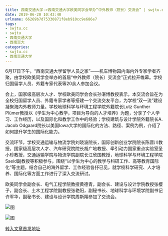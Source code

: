 ```yaml
---
title: 西南交通大学->西南交通大学欧美同学会举办“中外教师（院长）交流会” | swjtu.cc
date: 2019-06-20 10:43:40
urlname: 66269b7d75330871f8eb910cc9e686e7
tags: 
- swjtu.cc
- swjtu
- 西南交通大学
- 西南交大
categories:
- swjtu.cc
- 西南交通大学
---
```



6月17日下午，“西南交通大学留学人员之家”——机车博物园内海内外专家学者齐聚，由学校欧美同学会举办的首届“中外教师（院长）交流会”正式拉开帷幕。学校归国留学人员、外籍专家代表等20余人参加会议。

会上，国家级高层次人才、学校欧美同学会会长孙湛博教授表示，本交流会旨在为全校归国留学人员、外籍专家学者等搭建一个交流交友平台，为学校“双一流”建设凝聚海内外教师力量。学校地球科学与环境工程学院外籍院长Lutz Gunther Plümer教授以《学生为中心教学，项目为导向的人才培养》为题，分享了个人学习、工作经历，以及国际化和教学工作中的经验；学校建筑与设计学院外籍院长A. Jacob Odgaard院长以美国Iowa大学的国际化的方法、路径、案例为例，介绍了如何提升学生的国际化能力。

交流环节，学校交通运输与物流学院刘晓波院长，国际创新创业学院院长陈晋川教授，国家级高层次人才、汽车研究院院长胡广地教授、牵引动力国家重点实验室圣小珍教授，交通运输学院与物流学院副院长江欣国教授，地球科学与环境工程学院Saeid副教授等积极参与，围绕“以学生为中心的教学与科研工作、高等教育国际化”等主题，结合自己的海外留学、工作经验各抒已见，就学校科学研究、人才培养、国际化等方面工作进行了深入交流研讨。

欧美同学会副会长、电气工程学院教授黄德青，副会长、建设与设计学院教授张樱子，副会长、土木工程学院副教授张艳阳，副秘书长、地球科学与环境学院副书记许军华，副秘书长、建设与设计学院周斯翔参加了交流会。



![图](https://news.swjtu.edu.cn/upload/201906/20/201906201000505228.jpg)

![图](https://news.swjtu.edu.cn/upload/201906/20/201906201000307967.png)

[转入文章首发地址](https://news.swjtu.edu.cn/shownews-18572.shtml)